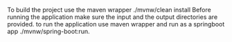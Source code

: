 To build the project use the maven wrapper ./mvnw/clean install
Before running the application make sure the input and the output directories are provided.
to run the application use maven wrapper and run as a springboot app ./mvnw/spring-boot:run.
